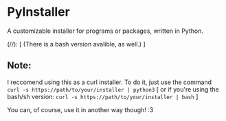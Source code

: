 # PyInstaller
A customizable installer for programs or packages, written in Python.

(//): [ (There is a bash version avalible, as well.) ]

## Note:
I reccomend using this as a curl installer. To do it, just use the command
`curl -s https://path/to/your/installer | python3`
[ or if you're using the bash/sh version:
`curl -s https://path/to/your/installer | bash` ]

You can, of course, use it in another way though! :3
